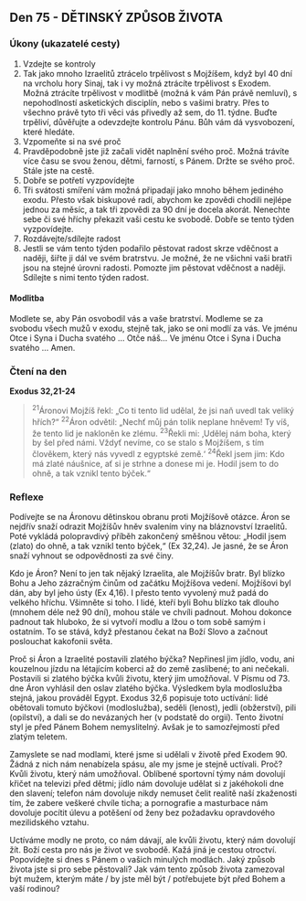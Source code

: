 ## Den 75 - DĚTINSKÝ ZPŮSOB ŽIVOTA

### Úkony (ukazatelé cesty)

1. Vzdejte se kontroly
1. Tak jako mnoho Izraelitů ztrácelo trpělivost s Mojžíšem, když byl 40 dní na vrcholu hory Sinaj, tak i vy možná ztrácíte trpělivost s Exodem. Možná ztrácíte trpělivost v modlitbě (možná k vám Pán právě nemluví), s nepohodlností asketických disciplín, nebo s vašimi bratry. Přes to všechno právě tyto tři věci vás přivedly až sem, do 11. týdne. Buďte trpěliví, důvěřujte a odevzdejte kontrolu Pánu. Bůh vám dá vysvobození, které hledáte.
1. Vzpomeňte si na své proč
1. Pravděpodobně jste již začali vidět naplnění svého proč. Možná trávíte více času se svou ženou, dětmi, farností, s Pánem. Držte se svého proč. Stále jste na cestě.
1. Dobře se potřetí vyzpovídejte
1. Tři svátosti smíření vám možná připadají jako mnoho během jediného exodu. Přesto však biskupové radí, abychom ke zpovědi chodili nejlépe jednou za měsíc, a tak tři zpovědi za 90 dní je docela akorát. Nenechte sebe či své hříchy překazit vaši cestu ke svobodě. Dobře se tento týden vyzpovídejte.
1. Rozdávejte/sdílejte radost
1. Jestli se vám tento týden podařilo pěstovat radost skrze vděčnost a naději, šiřte ji dál ve svém bratrstvu. Je možné, že ne všichni vaši bratři jsou na stejné úrovni radosti. Pomozte jim pěstovat vděčnost a naději. Sdílejte s nimi tento týden radost.

#### Modlitba

Modlete se, aby Pán osvobodil vás a vaše bratrství.
Modleme se za svobodu všech mužů v exodu, stejně tak, jako se oni modlí za vás.
Ve jménu Otce i Syna i Ducha svatého … Otče náš… Ve jménu Otce i Syna i Ducha svatého … Amen.

### Čtení na den

**Exodus 32,21-24**

> <sup>21</sup>Áronovi Mojžíš řekl: „Co ti tento lid udělal, že jsi naň uvedl tak veliký hřích?“
> <sup>22</sup>Áron odvětil: „Nechť můj pán tolik neplane hněvem! Ty víš, že tento lid je nakloněn ke zlému.
> <sup>23</sup>Řekli mi: ‚Udělej nám boha, který by šel před námi. Vždyť nevíme, co se stalo s Mojžíšem, s tím člověkem, který nás vyvedl z egyptské země.‘
> <sup>24</sup>Řekl jsem jim: Kdo má zlaté náušnice, ať si je strhne a donese mi je. Hodil jsem to do ohně, a tak vznikl tento býček.“

### Reflexe

Podívejte se na Áronovu dětinskou obranu proti Mojžíšově otázce. Áron se nejdřív snaží odrazit Mojžíšův hněv
svalením viny na bláznovství Izraelitů. Poté vykládá polopravdivý příběh zakončený směšnou větou: „Hodil jsem
(zlato) do ohně, a tak vznikl tento býček,“ (Ex 32,24). Je jasné, že se Áron snaží vyhnout se odpovědnosti za své činy.

Kdo je Áron? Není to jen tak nějaký Izraelita, ale Mojžíšův bratr. Byl blízko Bohu a Jeho zázračným činům od začátku
Mojžíšova vedení. Mojžíšovi byl dán, aby byl jeho ústy (Ex 4,16). I přesto tento vyvolený muž padá do velkého hříchu.
Všimněte si toho. I lidé, kteří byli Bohu blízko tak dlouho (mnohem déle než 90 dní), mohou stále ve chvíli padnout.
Mohou dokonce padnout tak hluboko, že si vytvoří modlu a lžou o tom sobě samým i ostatním. To se stává, když
přestanou čekat na Boží Slovo a začnout poslouchat kakofonii světa.

Proč si Áron a Izraelité postavili zlatého býčka? Nepřinesl jim jídlo, vodu, ani kouzelnou jízdu na létajícím koberci až
do země zaslíbené; to ani nečekali. Postavili si zlatého býčka kvůli životu, který jim umožňoval. V Písmu od 73. dne
Áron vyhlásil den oslav zlatého býčka. Výsledkem byla modloslužba stejná, jakou prováděl Egypt. Exodus 32,6
popisuje toto uctívání: lidé obětovali tomuto býčkovi (modloslužba), seděli (lenost), jedli (obžerství), pili (opilství), a
dali se do nevázaných her (v podstatě do orgií). Tento životní styl je před Pánem Bohem nemyslitelný. Avšak je to
samozřejmostí před zlatým teletem.

Zamyslete se nad modlami, které jsme si udělali v životě před Exodem 90. Žádná z nich nám nenabízela spásu, ale my
jsme je stejně uctívali. Proč? Kvůli životu, který nám umožňoval. Oblíbené sportovní týmy nám dovolují křičet na
televizi před dětmi; jídlo nám dovoluje udělat si z jakéhokoli dne den slavení; telefon nám dovoluje nikdy nemuset
čelit realitě naší zkaženosti tím, že zabere veškeré chvíle ticha; a pornografie a masturbace nám dovoluje pocítit úlevu
a potěšení od ženy bez požadavku opravdového mezilidského vztahu.

Uctíváme modly ne proto, co nám dávají, ale kvůli životu, který nám dovolují žít. Boží cesta pro nás je život ve
svobodě. Kažá jiná je cestou otroctví. Popovídejte si dnes s Pánem o vašich minulých modlách. Jaký způsob života jste
si pro sebe pěstovali? Jak vám tento způsob života zamezoval být mužem, kterým máte / by jste měl být / potřebujete
být před Bohem a vaší rodinou?
